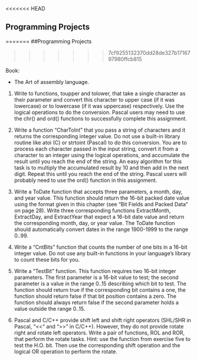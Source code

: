 <<<<<<< HEAD
## Programming Projects
=======
##Programming Projects
>>>>>>> 7cf9255132370dd28de327b1716797980ffcb815

Book: 
* The Art of assembly language.

1) Write to functions, toupper and tolower, that take a single character as their parameter and
convert this character to upper case (if it was lowercase) or to lowercase (if it was uppercase) 
respectively. Use the logical operations to do the conversion. Pascal users may need to use the 
chr() and ord() functions to successfully complete this assignment.

2) Write a function “CharToInt” that you pass a string of characters and it returns the corresponding
integer value. Do not use a built-in library routine like atoi (C) or strtoint (Pascal) to do this 
conversion. You are to process each character passed in the input string, convert it from a character 
to an integer using the logical operations, and accumulate the result until you reach the end of the 
string. An easy algorithm for this task is to multiply the accumulated result by 10 and then add in 
the next digit. Repeat this until you reach the end of the string. Pascal users will probably need to 
use the ord() function in this assignment.

3) Write a ToDate function that accepts three parameters, a month, day, and year value. This function
should return the 16-bit packed date value using the format given in this chapter (see “Bit Fields and 
Packed Data” on page 28). Write three corresponding functions ExtractMonth, ExtractDay, and ExtractYear 
that expect a 16-bit date value and return the corresponding month, day, or year value. 
The ToDate function should automatically convert dates in the range 1900-1999 to the range 0..99.

4) Write a “CntBits” function that counts the number of one bits in a 16-bit integer value. Do
not use any built-in functions in your language’s library to count these bits for you.

5) Write a “TestBit” function. This function requires two 16-bit integer parameters. The first parameter 
is a 16-bit value to test; the second parameter is a value in the range 0..15 describing which bit to test. 
The function should return true if the corresponding bit contains a one, the function should return false 
if that bit position contains a zero. The function should always return false if the second parameter holds 
a value outside the range 0..15.

6) Pascal and C/C++ provide shift left and shift right operators (SHL/SHR in Pascal, “<<“ and “>>” in C/C++). 
However, they do not provide rotate right and rotate left operators. Write a pair of functions, ROL and ROR, 
that perform the rotate tasks. Hint: use the function from exercise five to test the H.O. bit. Then use the 
corresponding shift operation and the logical OR operation to perform the rotate.


